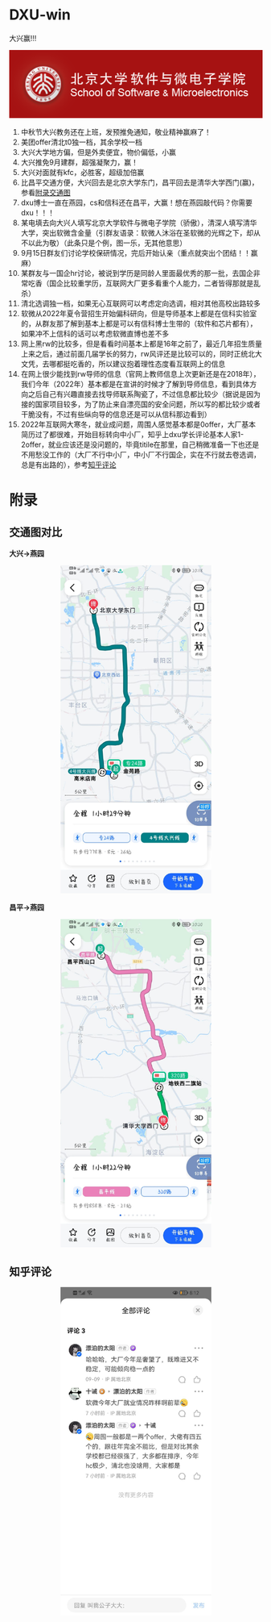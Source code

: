 # DXU-win
大兴赢!!!

<div align="center">
<center><img src="imgs/logo-v4-background.png" class="school-icon"></center>
</div>

1. 中秋节大兴教务还在上班，发预推免通知，敬业精神赢麻了！
2. 美团offer清北t0独一档，其余学校一档
3. 大兴大学地方偏，但是外卖便宜，物价偏低，小赢
4. 大兴推免9月建群，超强凝聚力，赢！
5. 大兴对面就有kfc，必胜客，超级加倍赢
6. 比昌平交通方便，大兴回去是北京大学东门，昌平回去是清华大学西门(赢)，参看[附录交通图](#交通图对比)
7. dxu博士一直在燕园，cs和信科还在昌平，大赢！想在燕园敲代码？你需要dxu！！！
8. 某电填去向大兴人填写北京大学软件与微电子学院（骄傲），清深人填写清华大学，突出软微含金量（引群友语录：软微人沐浴在圣软微的光辉之下，却从不以此为敬）（此条只是个例，图一乐，无其他意思）
9. 9月15日群友们讨论学校保研情况，完后开始认亲（重点就突出个团结！！赢麻）
10. 某群友与一国企hr讨论，被说到学历是同龄人里面最优秀的那一批，去国企非常吃香（国企比较重学历，互联网大厂更多看重个人能力，二者皆得那就是乱杀）
11. 清北选调独一档，如果无心互联网可以考虑定向选调，相对其他高校出路较多
12. 软微从2022年夏令营招生开始偏科研向，但是导师基本上都是在信科实验室的，从群友那了解到基本上都是可以有信科博士生带的（软件和芯片都有），如果冲不上信科的话可以考虑软微直博也差不多
13. 网上黑rw的比较多，但是看看时间基本上都是16年之前了，最近几年招生质量上来之后，通过前面几届学长的努力，rw风评还是比较可以的，同时正统北大文凭，去哪都挺吃香的，所以建议抱着理性态度看互联网上的信息
14. 在网上很少能找到rw导师的信息（官网上教师信息上次更新还是在2018年），我们今年（2022年）基本都是在宣讲的时候才了解到导师信息，看到具体方向之后自己有兴趣直接去找导师联系陶瓷了，不过信息都比较少（据说是因为接的国家项目较多，为了防止来自漂亮国的安全问题，所以写的都比较少或者干脆没有，不过有些纵向导的信息还是可以从信科那边看到）
15. 2022年互联网大寒冬，就业成问题，周围人感觉基本都是0offer，大厂基本简历过了都很难，开始目标转向中小厂，知乎上dxu学长评论基本人家1-2offer，就业应该还是没问题的，毕竟titile在那里，自己稍微准备一下也还是不用愁没工作的（大厂不行中小厂，中小厂不行国企，实在不行就去卷选调，总是有出路的），参考[知乎评论](#知乎评论)




# 附录
## 交通图对比

**大兴->燕园**
<div align="center">
  <img src="imgs/dx-pku.jpg" width="300">
</div>

**昌平->燕园**
<div align="center">
  <img src="imgs/cp-pku.jpg" width="300">
</div>

## 知乎评论
<div align="center">
  <img src="imgs/知乎就业.jpg" width="300">
</div>
